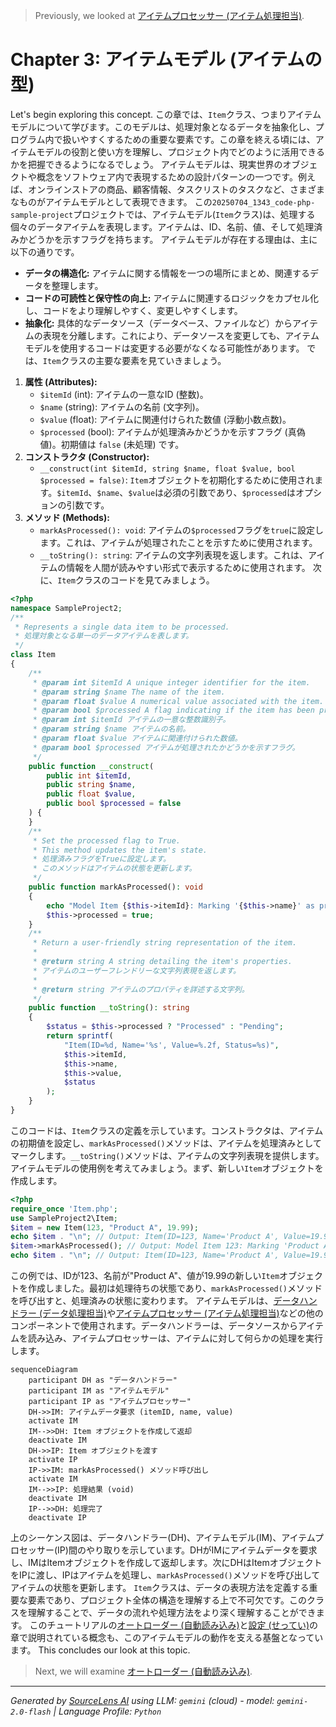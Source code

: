 > Previously, we looked at [アイテムプロセッサー (アイテム処理担当)](01_アイテムプロセッサー-アイテム処理担当.md).

# Chapter 3: アイテムモデル (アイテムの型)
Let's begin exploring this concept. この章では、`Item`クラス、つまりアイテムモデルについて学びます。このモデルは、処理対象となるデータを抽象化し、プログラム内で扱いやすくするための重要な要素です。この章を終える頃には、アイテムモデルの役割と使い方を理解し、プロジェクト内でどのように活用できるかを把握できるようになるでしょう。
アイテムモデルは、現実世界のオブジェクトや概念をソフトウェア内で表現するための設計パターンの一つです。例えば、オンラインストアの商品、顧客情報、タスクリストのタスクなど、さまざまなものがアイテムモデルとして表現できます。
この`20250704_1343_code-php-sample-project`プロジェクトでは、アイテムモデル(`Item`クラス)は、処理する個々のデータアイテムを表現します。アイテムは、ID、名前、値、そして処理済みかどうかを示すフラグを持ちます。
アイテムモデルが存在する理由は、主に以下の通りです。
*   **データの構造化:** アイテムに関する情報を一つの場所にまとめ、関連するデータを整理します。
*   **コードの可読性と保守性の向上:** アイテムに関連するロジックをカプセル化し、コードをより理解しやすく、変更しやすくします。
*   **抽象化:** 具体的なデータソース（データベース、ファイルなど）からアイテムの表現を分離します。これにより、データソースを変更しても、アイテムモデルを使用するコードは変更する必要がなくなる可能性があります。
では、`Item`クラスの主要な要素を見ていきましょう。
1.  **属性 (Attributes):**
    *   `$itemId` (int): アイテムの一意なID (整数)。
    *   `$name` (string): アイテムの名前 (文字列)。
    *   `$value` (float): アイテムに関連付けられた数値 (浮動小数点数)。
    *   `$processed` (bool): アイテムが処理済みかどうかを示すフラグ (真偽値)。初期値は `false` (未処理) です。
2.  **コンストラクタ (Constructor):**
    *   `__construct(int $itemId, string $name, float $value, bool $processed = false)`: `Item`オブジェクトを初期化するために使用されます。`$itemId`、`$name`、`$value`は必須の引数であり、`$processed`はオプションの引数です。
3.  **メソッド (Methods):**
    *   `markAsProcessed(): void`: アイテムの`$processed`フラグを`true`に設定します。これは、アイテムが処理されたことを示すために使用されます。
    *   `__toString(): string`: アイテムの文字列表現を返します。これは、アイテムの情報を人間が読みやすい形式で表示するために使用されます。
次に、`Item`クラスのコードを見てみましょう。
```php
<?php
namespace SampleProject2;
/**
 * Represents a single data item to be processed.
 * 処理対象となる単一のデータアイテムを表します。
 */
class Item
{
    /**
     * @param int $itemId A unique integer identifier for the item.
     * @param string $name The name of the item.
     * @param float $value A numerical value associated with the item.
     * @param bool $processed A flag indicating if the item has been processed.
     * @param int $itemId アイテムの一意な整数識別子。
     * @param string $name アイテムの名前。
     * @param float $value アイテムに関連付けられた数値。
     * @param bool $processed アイテムが処理されたかどうかを示すフラグ。
     */
    public function __construct(
        public int $itemId,
        public string $name,
        public float $value,
        public bool $processed = false
    ) {
    }
    /**
     * Set the processed flag to True.
     * This method updates the item's state.
     * 処理済みフラグをTrueに設定します。
     * このメソッドはアイテムの状態を更新します。
     */
    public function markAsProcessed(): void
    {
        echo "Model Item {$this->itemId}: Marking '{$this->name}' as processed.\n";
        $this->processed = true;
    }
    /**
     * Return a user-friendly string representation of the item.
     *
     * @return string A string detailing the item's properties.
     * アイテムのユーザーフレンドリーな文字列表現を返します。
     *
     * @return string アイテムのプロパティを詳述する文字列。
     */
    public function __toString(): string
    {
        $status = $this->processed ? "Processed" : "Pending";
        return sprintf(
            "Item(ID=%d, Name='%s', Value=%.2f, Status=%s)",
            $this->itemId,
            $this->name,
            $this->value,
            $status
        );
    }
}
```
このコードは、`Item`クラスの定義を示しています。コンストラクタは、アイテムの初期値を設定し、`markAsProcessed()`メソッドは、アイテムを処理済みとしてマークします。`__toString()`メソッドは、アイテムの文字列表現を提供します。
アイテムモデルの使用例を考えてみましょう。まず、新しい`Item`オブジェクトを作成します。
```php
<?php
require_once 'Item.php';
use SampleProject2\Item;
$item = new Item(123, "Product A", 19.99);
echo $item . "\n"; // Output: Item(ID=123, Name='Product A', Value=19.99, Status=Pending)
$item->markAsProcessed(); // Output: Model Item 123: Marking 'Product A' as processed.
echo $item . "\n"; // Output: Item(ID=123, Name='Product A', Value=19.99, Status=Processed)
```
この例では、IDが123、名前が"Product A"、値が19.99の新しい`Item`オブジェクトを作成しました。最初は処理待ちの状態であり、`markAsProcessed()`メソッドを呼び出すと、処理済みの状態に変わります。
アイテムモデルは、[データハンドラー (データ処理担当)](04_データハンドラー-データ処理担当.md)や[アイテムプロセッサー (アイテム処理担当)](05_アイテムプロセッサー-アイテム処理担当.md)などの他のコンポーネントで使用されます。データハンドラーは、データソースからアイテムを読み込み、アイテムプロセッサーは、アイテムに対して何らかの処理を実行します。
```mermaid
sequenceDiagram
    participant DH as "データハンドラー"
    participant IM as "アイテムモデル"
    participant IP as "アイテムプロセッサー"
    DH->>IM: アイテムデータ要求 (itemID, name, value)
    activate IM
    IM-->>DH: Item オブジェクトを作成して返却
    deactivate IM
    DH->>IP: Item オブジェクトを渡す
    activate IP
    IP->>IM: markAsProcessed() メソッド呼び出し
    activate IM
    IM-->>IP: 処理結果 (void)
    deactivate IM
    IP-->>DH: 処理完了
    deactivate IP
```
上のシーケンス図は、データハンドラー(DH)、アイテムモデル(IM)、アイテムプロセッサー(IP)間のやり取りを示しています。DHがIMにアイテムデータを要求し、IMはItemオブジェクトを作成して返却します。次にDHはItemオブジェクトをIPに渡し、IPはアイテムを処理し、`markAsProcessed()`メソッドを呼び出してアイテムの状態を更新します。
`Item`クラスは、データの表現方法を定義する重要な要素であり、プロジェクト全体の構造を理解する上で不可欠です。このクラスを理解することで、データの流れや処理方法をより深く理解することができます。
このチュートリアルの[オートローダー (自動読み込み)](01_オートローダー-自動読み込み.md)と[設定 (せってい)](02_設定-せってい.md)の章で説明されている概念も、このアイテムモデルの動作を支える基盤となっています。
This concludes our look at this topic.

> Next, we will examine [オートローダー (自動読み込み)](03_オートローダー-自動読み込み.md).


---

*Generated by [SourceLens AI](https://github.com/openXFlow/sourceLensAI) using LLM: `gemini` (cloud) - model: `gemini-2.0-flash` | Language Profile: `Python`*